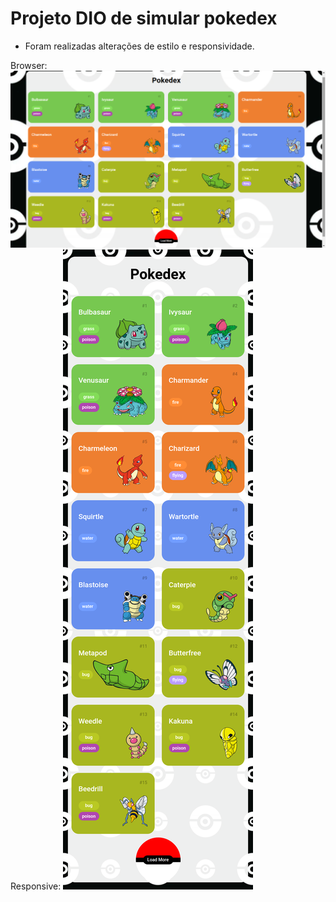 # Projeto DIO de simular pokedex
- Foram realizadas alterações de estilo e responsividade.

Browser: 
![SS1](SSFull.png "Browser Screenshot")
Responsive:
![SS2](SSResponsive.png "Responsive Screenshot")